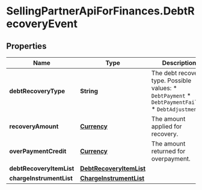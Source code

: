 # SellingPartnerApiForFinances.DebtRecoveryEvent

## Properties
Name | Type | Description | Notes
------------ | ------------- | ------------- | -------------
**debtRecoveryType** | **String** | The debt recovery type.  Possible values:  * `DebtPayment` * `DebtPaymentFailure` * `DebtAdjustment` | [optional] 
**recoveryAmount** | [**Currency**](Currency.md) | The amount applied for recovery. | [optional] 
**overPaymentCredit** | [**Currency**](Currency.md) | The amount returned for overpayment. | [optional] 
**debtRecoveryItemList** | [**DebtRecoveryItemList**](DebtRecoveryItemList.md) |  | [optional] 
**chargeInstrumentList** | [**ChargeInstrumentList**](ChargeInstrumentList.md) |  | [optional] 


